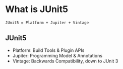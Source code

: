# What is JUnit5

```
JUnit5 = Platform + Jupiter + Vintage    
```

## JUnit5

* Platform: Build Tools & Plugin APIs
* Jupiter: Programming Model & Annotations
* Vintage: Backwards Compatibility, down to JUnit 3

